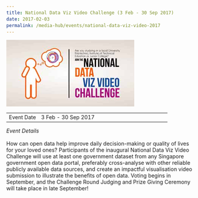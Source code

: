 ```yaml
---
title: National Data Viz Video Challenge (3 Feb - 30 Sep 2017)
date: 2017-02-03
permalink: /media-hub/events/national-data-viz-video-2017
---
```

![National Data Viz Video Challenge 2017](/images/media-hub/events/till-2020/national-data-viz-video-2017.jpeg)

<table style="width:100%">
  <tr>
    <td style="width:20%">Event Date</td>	
    <td style="width:80%">3 Feb - 30 Sep 2017</td>	
  </tr>
</table>

*Event Details*<br>		
How can open data help improve daily decision-making or quality of lives for your loved ones? Participants of the inaugural National Data Viz Video Challenge will use at least one government dataset from any Singapore government open data portal, preferably cross-analyse with other reliable publicly available data sources, and create an impactful visualisation video submission to illustrate the benefits of open data. Voting begins in September, and the Challenge Round Judging and Prize Giving Ceremony will take place in late September!